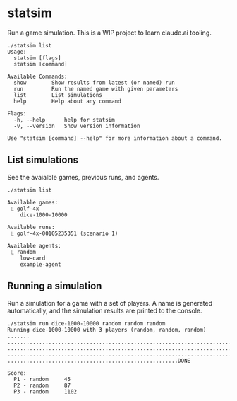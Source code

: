 # statsim

Run a game simulation. This is a WIP project to learn claude.ai tooling.

```
./statsim list
Usage:
  statsim [flags]
  statsim [command]

Available Commands:
  show        Show results from latest (or named) run
  run         Run the named game with given parameters
  list        List simulations
  help        Help about any command

Flags:
  -h, --help      help for statsim
  -v, --version   Show version information

Use "statsim [command] --help" for more information about a command.
```

## List simulations

See the avaialble games, previous runs, and agents.

```
./statsim list

Available games:
 ⎿ golf-4x
    dice-1000-10000

Available runs:
 ⎿ golf-4x-00105235351 (scenario 1)

Available agents:
 ⎿ random
    low-card
    example-agent
```

## Running a simulation

Run a simulation for a game with a set of players. A name is generated automatically, and the simulation results are printed to the console.

```
./statsim run dice-1000-10000 random random random
Running dice-1000-10000 with 3 players (random, random, random) .......
.......................................................................
.......................................................................
.......................................................................
......................................................DONE

Score:
  P1 - random     45
  P2 - random     87
  P3 - random     1102
```
